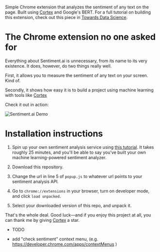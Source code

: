 Simple Chrome extension that analyzes the sentiment of any text on the page. Built using [Cortex](https://github.com/cortexlabs/cortex/) and Google's BERT. For a full tutorial on building this extension, check out this piece in [Towards Data Science](https://towardsdatascience.com/building-an-ml-powered-chrome-extension-in-45-minutes-b805450a8957).

# The Chrome extension no one asked for

Everything about Sentiment.ai is unnecessary, from its name to its very existence. It does, however, do two things really well.

First, it allows you to measure the sentiment of any text on your screen. Kind of.

Secondly, it shows how easy it is to build a project using machine learning with tools like [Cortex](https://github.com/cortexlabs/cortex/)

Check it out in action:

![Sentiment.ai Demo](https://media.giphy.com/media/RfqIvLjNGXRCh2TR4G/giphy.gif)

# Installation instructions

1. Spin up your own sentiment analysis service using [this tutorial](https://github.com/cortexlabs/cortex/tree/master/examples/sentiment-analysis). It takes roughly 25 minutes, and you'll be able to say you've built your own machine learning-powered sentiment analyzer.

2. Download this repository.

3. Change the url in line 5 of `popup.js` to whatever url points to your sentiment analysis API.

4. Go to `chrome://extensions` in your browser, turn on developer mode, and click `load unpacked`.

5. Select your downloaded version of this repo, and unpack it.

That's the whole deal. Good luck—and if you enjoy this project at all, you can thank me by giving [Cortex](https://github.com/cortexlabs/cortex/) a star.



* TODO
- add "check sentiment" context menu, (e.g. https://developer.chrome.com/apps/contextMenus )
